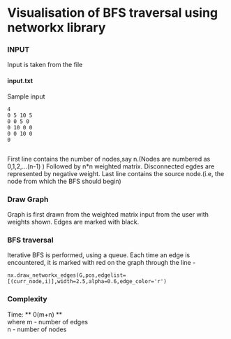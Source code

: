 # Visualisation of BFS traversal using networkx library

### INPUT ###


Input is taken from the file 
#### input.txt ####

Sample input
```
4
0 5 10 5
0 0 5 0
0 10 0 0
0 0 10 0
0


```
First line contains the number of nodes,say n.(Nodes are numbered as 0,1,2,...(n-1) )
Followed by n*n weighted matrix. Disconnected egdes are represented by negative weight.
Last line contains the source node.(i.e, the node from which the BFS should begin)

### Draw Graph ###


Graph is first drawn from the weighted matrix input from the user with weights shown. Edges are marked with black.


### BFS traversal ###

Iterative BFS is performed, using a queue. Each time an edge is encountered, 
it is marked with red on the graph through the line -
```
nx.draw_networkx_edges(G,pos,edgelist=[(curr_node,i)],width=2.5,alpha=0.6,edge_color='r')

```

### Complexity ###

Time: ** 0(m+n) **                                                                                                        
where m - number of edges                                                                                
n - number of nodes 


